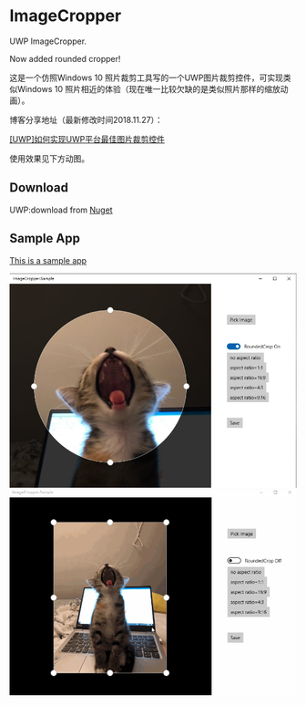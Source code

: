 # ImageCropper
UWP ImageCropper.

Now added rounded cropper!

这是一个仿照Windows 10 照片裁剪工具写的一个UWP图片裁剪控件，可实现类似Windows 10 照片相近的体验（现在唯一比较欠缺的是类似照片那样的缩放动画）。

博客分享地址（最新修改时间2018.11.27）：

[[UWP]如何实现UWP平台最佳图片裁剪控件](https://www.cnblogs.com/hhchaos/p/10021952.html)

使用效果见下方动图。

## Download

UWP:download from [Nuget](https://www.nuget.org/packages/ImageCropper.UWP/)

## Sample App

[This is a sample app](https://github.com/HHChaos/ImageCropper/tree/master/ImageCropper.Sample)

![Screenshot](Screenshot/screenshot.jpg)
![Screenshot](Screenshot/screenshot1.gif)